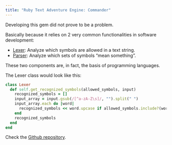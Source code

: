 ```yaml
---
title: "Ruby Text Adventure Engine: Commander"
---
```

Developing this gem did not prove to be a problem.

Basically because it relies on 2 very common functionalities in software development:

- [Lexer](https://en.wikipedia.org/wiki/Lexical_analysis): Analyze which symbols are allowed in a text string.
- [Parser](https://en.wikipedia.org/wiki/Parsing): Analyze which sets of symbols “mean something”.

These two components are, in fact, the basis of programming languages.

The Lexer class would look like this:

```rb
class Lexer
  def self.get_recognized_symbols(allowed_symbols, input)
    recognized_symbols = []
    input_array = input.gsub(/[^a-zA-Z\s]/, "").split(" ")
    input_array.each do |word|
      recognized_symbols << word.upcase if allowed_symbols.include?(word.upcase)
    end
    recognized_symbols
  end
end
```

<div class="notice">
Check the  <a target="_blank" href="https://github.com/devcarlosmolero/text-adventure-commander">Github repository</a>.
</div>
